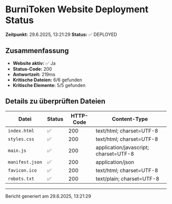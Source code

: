 # BurniToken Website Deployment Status

**Zeitpunkt:** 29.6.2025, 13:21:29
**Status:** ✅ DEPLOYED

## Zusammenfassung

- **Website aktiv:** ✅ Ja
- **Status-Code:** 200
- **Antwortzeit:** 219ms
- **Kritische Dateien:** 6/6 gefunden
- **Kritische Elemente:** 5/5 gefunden

## Details zu überprüften Dateien

| Datei | Status | HTTP-Code | Content-Type |
| ----- | ------ | --------- | ------------ |
| `index.html` | ✅ | 200 | text/html; charset=UTF-8 |
| `styles.css` | ✅ | 200 | text/html; charset=UTF-8 |
| `main.js` | ✅ | 200 | application/javascript; charset=UTF-8 |
| `manifest.json` | ✅ | 200 | application/json |
| `favicon.ico` | ✅ | 200 | text/html; charset=UTF-8 |
| `robots.txt` | ✅ | 200 | text/plain; charset=UTF-8 |

---

Bericht generiert am 29.6.2025, 13:21:29
